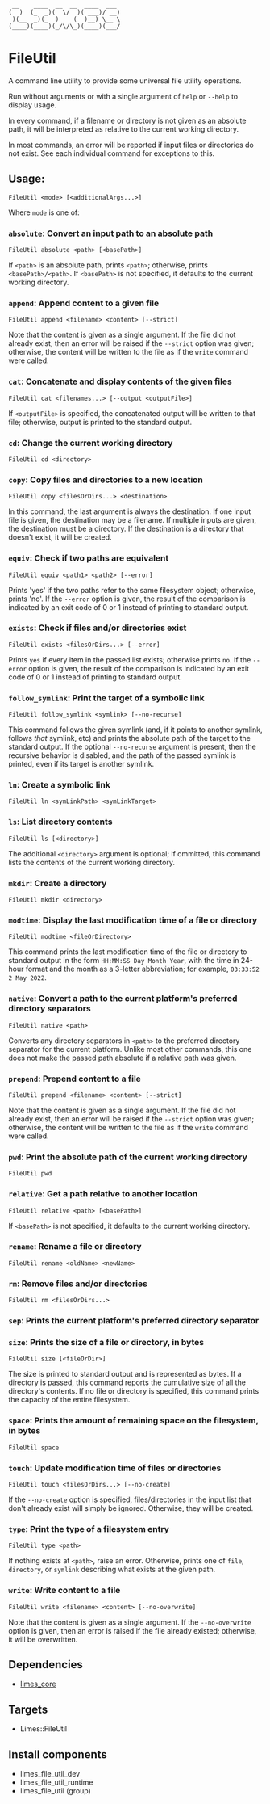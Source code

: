 <!-- markdownlint-disable -->
```
 __    ____  __  __  ____  ___
(  )  (_  _)(  \/  )( ___)/ __)
 )(__  _)(_  )    (  )__) \__ \
(____)(____)(_/\/\_)(____)(___/
```

# FileUtil

A command line utility to provide some universal file utility operations.

Run without arguments or with a single argument of `help` or `--help` to display usage.

In every command, if a filename or directory is not given as an absolute path, it will be interpreted as relative to the current working directory.

In most commands, an error will be reported if input files or directories do not exist. See each individual command for exceptions to this.

## Usage:

```
FileUtil <mode> [<additionalArgs...>]
```

Where `mode` is one of:

### `absolute`: Convert an input path to an absolute path
```
FileUtil absolute <path> [<basePath>]
```
If `<path>` is an absolute path, prints `<path>`; otherwise, prints `<basePath>/<path>`. If `<basePath>` is not specified, it defaults to the current working directory.

### `append`: Append content to a given file
```
FileUtil append <filename> <content> [--strict]
```
Note that the content is given as a single argument. If the file did not already exist, then an error will be raised if the `--strict` option was given; otherwise, the content will be written to the file as if the `write` command were called.

### `cat`: Concatenate and display contents of the given files
```
FileUtil cat <filenames...> [--output <outputFile>]
```
If `<outputFile>` is specified, the concatenated output will be written to that file; otherwise, output is printed to the standard output.

### `cd`: Change the current working directory
```
FileUtil cd <directory>
```

### `copy`: Copy files and directories to a new location
```
FileUtil copy <filesOrDirs...> <destination>
```
In this command, the last argument is always the destination. If one input file is given, the destination may be a filename. If multiple inputs are given, the destination must be a directory. If the destination is a directory that doesn't exist, it will be created.

### `equiv`: Check if two paths are equivalent
```
FileUtil equiv <path1> <path2> [--error]
```
Prints 'yes' if the two paths refer to the same filesystem object; otherwise, prints 'no'.
If the `--error` option is given, the result of the comparison is indicated by an exit code of 0 or 1 instead of printing to standard output.

### `exists`: Check if files and/or directories exist
```
FileUtil exists <filesOrDirs...> [--error]
```
Prints `yes` if every item in the passed list exists; otherwise prints `no`.
If the `--error` option is given, the result of the comparison is indicated by an exit code of 0 or 1 instead of printing to standard output.

### `follow_symlink`: Print the target of a symbolic link
```
FileUtil follow_symlink <symlink> [--no-recurse]
```
This command follows the given symlink (and, if it points to another symlink, follows *that* symlink, etc) and prints the absolute path of the target to the standard output. If the optional `--no-recurse` argument is present, then the recursive behavior is disabled, and the path of the passed symlink is printed, even if its target is another symlink.

### `ln`: Create a symbolic link
```
FileUtil ln <symLinkPath> <symLinkTarget>
```

### `ls`: List directory contents
```
FileUtil ls [<directory>]
```
The additional `<directory>` argument is optional; if ommitted, this command lists the contents of the current working directory.

### `mkdir`: Create a directory
```
FileUtil mkdir <directory>
```

### `modtime`: Display the last modification time of a file or directory
```
FileUtil modtime <fileOrDirectory>
```
This command prints the last modification time of the file or directory to standard output in the form `HH:MM:SS Day Month Year`, with the time in 24-hour format and the month as a 3-letter abbreviation; for example, `03:33:52 2 May 2022`.

### `native`: Convert a path to the current platform's preferred directory separators
```
FileUtil native <path>
```
Converts any directory separators in `<path>` to the preferred directory separator for the current platform. Unlike most other commands, this one does not make the passed path absolute if a relative path was given.

### `prepend`: Prepend content to a file
```
FileUtil prepend <filename> <content> [--strict]
```
Note that the content is given as a single argument. If the file did not already exist, then an error will be raised if the `--strict` option was given; otherwise, the content will be written to the file as if the `write` command were called.

### `pwd`: Print the absolute path of the current working directory
```
FileUtil pwd
```

### `relative`: Get a path relative to another location
```
FileUtil relative <path> [<basePath>]
```
If `<basePath>` is not specified, it defaults to the current working directory.

### `rename`: Rename a file or directory
```
FileUtil rename <oldName> <newName>
```

### `rm`: Remove files and/or directories
```
FileUtil rm <filesOrDirs...>
```

### `sep`: Prints the current platform's preferred directory separator

### `size`: Prints the size of a file or directory, in bytes
```
FileUtil size [<fileOrDir>]
```
The size is printed to standard output and is represented as bytes. If a directory is passed, this command reports the cumulative size of all the directory's contents. If no file or directory is specified, this command prints the capacity of the entire filesystem.

### `space`: Prints the amount of remaining space on the filesystem, in bytes
```
FileUtil space
```

### `touch`: Update modification time of files or directories
```
FileUtil touch <filesOrDirs...> [--no-create]
```
If the `--no-create` option is specified, files/directories in the input list that don't already exist will simply be ignored. Otherwise, they will be created.

### `type`: Print the type of a filesystem entry
```
FileUtil type <path>
```
If nothing exists at `<path>`, raise an error. Otherwise, prints one of `file`, `directory`, or `symlink` describing what exists at the given path.

### `write`: Write content to a file
```
FileUtil write <filename> <content> [--no-overwrite]
```
Note that the content is given as a single argument. If the `--no-overwrite` option is given, then an error is raised if the file already existed; otherwise, it will be overwritten.


## Dependencies

* [limes_core](../../libs/limes_core/README.md)

## Targets

* Limes::FileUtil

## Install components

* limes_file_util_dev
* limes_file_util_runtime
* limes_file_util (group)
